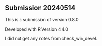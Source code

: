 ## Submission 20240514

This is a submission of version 0.8.0

Developed with R Version 4.4.0

I did not get any notes from check_win_devel.
